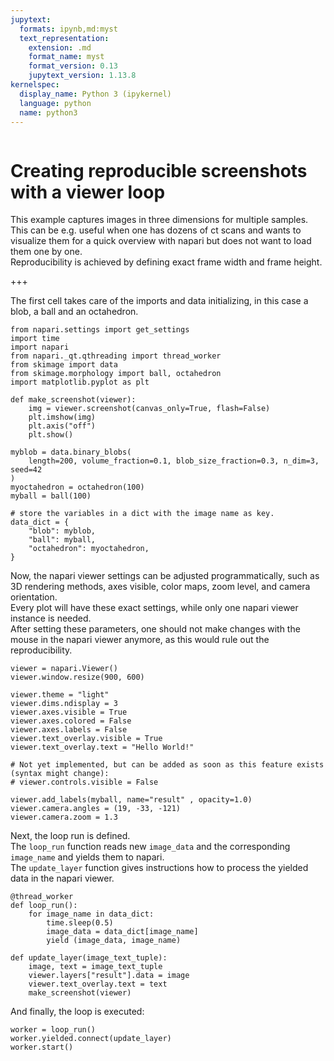 ```yaml
---
jupytext:
  formats: ipynb,md:myst
  text_representation:
    extension: .md
    format_name: myst
    format_version: 0.13
    jupytext_version: 1.13.8
kernelspec:
  display_name: Python 3 (ipykernel)
  language: python
  name: python3
---
```


```{tags} gui
```

# Creating reproducible screenshots with a viewer loop

This example captures images in three dimensions for multiple samples.  
This can be e.g. useful when one has dozens of ct scans and wants to visualize them for a quick overview with napari but does not want to load them one by one.  
Reproducibility is achieved by defining exact frame width and frame height.  

+++

The first cell takes care of the imports and data initializing, in this case a blob, a ball and an octahedron.  

```{code-cell} ipython3
from napari.settings import get_settings
import time
import napari
from napari._qt.qthreading import thread_worker
from skimage import data
from skimage.morphology import ball, octahedron
import matplotlib.pyplot as plt

def make_screenshot(viewer):
    img = viewer.screenshot(canvas_only=True, flash=False)
    plt.imshow(img)
    plt.axis("off")
    plt.show()
    
myblob = data.binary_blobs(
    length=200, volume_fraction=0.1, blob_size_fraction=0.3, n_dim=3, seed=42
)
myoctahedron = octahedron(100)
myball = ball(100)

# store the variables in a dict with the image name as key.
data_dict = {
    "blob": myblob,
    "ball": myball,
    "octahedron": myoctahedron,
}
```

Now, the napari viewer settings can be adjusted programmatically, such as 3D rendering methods, axes visible, color maps, zoom level, and camera orientation.    
Every plot will have these exact settings, while only one napari viewer instance is needed.  
After setting these parameters, one should not make changes with the mouse in the napari viewer anymore, as this would rule out the reproducibility.

```{code-cell} ipython3
viewer = napari.Viewer()
viewer.window.resize(900, 600)

viewer.theme = "light"
viewer.dims.ndisplay = 3
viewer.axes.visible = True
viewer.axes.colored = False
viewer.axes.labels = False
viewer.text_overlay.visible = True
viewer.text_overlay.text = "Hello World!"

# Not yet implemented, but can be added as soon as this feature exists (syntax might change): 
# viewer.controls.visible = False

viewer.add_labels(myball, name="result" , opacity=1.0)
viewer.camera.angles = (19, -33, -121)
viewer.camera.zoom = 1.3
```

Next, the loop run is defined.  
The `loop_run` function reads new `image_data` and the corresponding `image_name` and yields them to napari.     
The `update_layer` function gives instructions how to process the yielded data in the napari viewer.

```{code-cell} ipython3
@thread_worker
def loop_run():
    for image_name in data_dict: 
        time.sleep(0.5)
        image_data = data_dict[image_name]
        yield (image_data, image_name)

def update_layer(image_text_tuple):
    image, text = image_text_tuple
    viewer.layers["result"].data = image
    viewer.text_overlay.text = text
    make_screenshot(viewer)
```

And finally, the loop is executed:

```{code-cell} ipython3
worker = loop_run()
worker.yielded.connect(update_layer)
worker.start()
```

```{code-cell} ipython3

```
